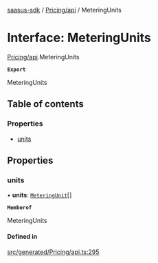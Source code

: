 [saasus-sdk](../README.md) / [Pricing/api](../modules/Pricing_api.md) / MeteringUnits

# Interface: MeteringUnits

[Pricing/api](../modules/Pricing_api.md).MeteringUnits

**`Export`**

MeteringUnits

## Table of contents

### Properties

- [units](Pricing_api.MeteringUnits.md#units)

## Properties

### units

• **units**: [`MeteringUnit`](Pricing_api.MeteringUnit.md)[]

**`Memberof`**

MeteringUnits

#### Defined in

[src/generated/Pricing/api.ts:295](https://github.com/saasus-platform/saasus-sdk-javascript/blob/997c544/src/generated/Pricing/api.ts#L295)
